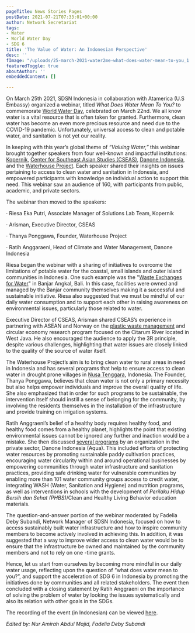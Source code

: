 ```yaml
---
pageTitle: News Stories Pages
postDate: 2021-07-21T07:33:01+00:00
author: Network Secretariat
tags:
- Water
- World Water Day
- SDG 6
title: 'The Value of Water: An Indonesian Perspective'
desc: ''
fImage: "/uploads/25-march-2021-water2me-what-does-water-mean-to-you_1.png"
featuredToggle: true
aboutAuthor: ''
embeddedContent: []

---
```

On March 25th 2021, SDSN Indonesia in collaboration with Atamerica (U.S Embassy) organized a webinar, titled _What Does Water Mean To You?_ to commemorate [World Water Day](https://www.worldwaterday.org/), celebrated on March 22nd. We all know water is a vital resource that is often taken for granted. Furthermore, clean water has become an even more precious resource and need due to the COVID-19 pandemic. Unfortunately, universal access to clean and potable water, and sanitation is not yet our reality.

In keeping with this year’s global theme of _“Valuing Water,”_ this webinar brought together speakers from four well-known and impactful institutions: [Kopernik](https://kopernik.info/), [Center for Southeast Asian Studies (CSEAS)](https://cseasindonesia.com/), [Danone Indonesia](https://aqualestari.aqua.co.id/), and the [Waterhouse Project](https://www.instagram.com/waterhouse_project/). Each speaker shared their insights on issues pertaining to access to clean water and sanitation in Indonesia, and empowered participants with knowledge on individual action to support this need. This webinar saw an audience of 160, with participants from public, academic, and private sectors.

The webinar then moved to the speakers:

· Riesa Eka Putri, Associate Manager of Solutions Lab Team, Kopernik

· Arisman, Executive Director, CSEAS

· Thanya Ponggawa, Founder, Waterhouse Project

· Ratih Anggaraeni, Head of Climate and Water Management, Danone Indonesia

Riesa began the webinar with a sharing of initiatives to overcome the limitations of potable water for the coastal, small islands and outer island communities in Indonesia. One such example was the "[Waste Exchanges for Water](https://kopernik.info/en/news-events/news/kopernik-partners-with-the-embassy-of-canada-to-establish-a-communityled-water-desalination-business)" in Banjar Angkal, Bali. In this case, facilities were owned and managed by the Banjar community themselves making it a successful and sustainable initiative. Riesa also suggested that we must be mindful of our daily water consumption and to support each other in raising awareness on environmental issues, particularly those related to water.

Executive Director of CSEAS, Arisman shared CSEAS’s experience in partnering with ASEAN and Norway on the [plastic waste management](https://www.youtube.com/watch?v=600gsy8Zor4) and circular economy research program focused on the Citarum River located in West Java. He also encouraged the audience to apply the 3R principle, despite various challenges, highlighting that water issues are closely linked to the quality of the source of water itself.

The Waterhouse Project’s aim is to bring clean water to rural areas in need in Indonesia and has several programs that help to ensure access to clean water in drought prone villages in [Nusa Tenggara](https://asumsi.co/post/muda-kaya-dan-peduli-sesama), Indonesia. The Founder, Thanya Ponggawa, believes that clean water is not only a primary necessity but also helps empower individuals and improve the overall quality of life. She also emphasized that in order for such programs to be sustainable, the intervention itself should instill a sense of belonging for the community, by involving the residents themselves in the installation of the infrastructure and provide training on irrigation systems.

Ratih Anggraeni’s belief of a healthy body requires healthy food, and healthy food comes from a healthy planet, highlights the point that existing environmental issues cannot be ignored any further and inaction would be a mistake. She then discussed [several programs](https://aqualestari.aqua.co.id/article/) by an organization in the private sector, Danone Indonesia (Aqua). This included efforts of protecting water resources by promoting sustainable paddy cultivation practices, encouraging water circularity within and around operational businesses by empowering communities through water infrastructure and sanitation practices, providing safe drinking water for vulnerable communities by enabling more than 101 water community groups access to credit water, integrating WASH (Water, Sanitation and Hygiene) and nutrition programs, as well as interventions in schools with the development of _Perilaku Hidup Bersih dan Sehat (PHBS)_/Clean and Healthy Living Behavior education materials.

The question-and-answer portion of the webinar moderated by Fadelia Deby Subandi, Network Manager of SDSN Indonesia, focused on how to access sustainably built water infrastructure and how to inspire community members to become actively involved in achieving this. In addition, it was suggested that a way to improve wider access to clean water would be to ensure that the infrastructure be owned and maintained by the community members and not to rely on one -time grants.

Hence, let us start from ourselves by becoming more mindful in our daily water usage, reflecting upon the question of “what does water mean to you?”, and support the acceleration of SDG 6 in Indonesia by promoting the initiatives done by communities and all related stakeholders. The event then concluded with a closing statement by Ratih Anggraeni on the importance of solving the problem of water by looking the issues systematically and also its relation with other goals in the SDGs.

The recording of the event (in Indonesian) can be viewed [here](https://www.youtube.com/watch?v=GuSajuAcBn8&t=2550s).

_Edited by: Nur Amirah Abdul Majid, Fadelia Deby Subandi_
